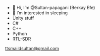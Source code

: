 - 👋 Hi, I’m @Sultan-papagani (Berkay Efe)
- 👀 I’m interested in sleeping
- Unity stuff
- C#
- C++
- Python
- RTL-SDR

ttsmaildsultan@gmail.com

<!---
Sultan-papagani/Sultan-papagani is a ✨ special ✨ repository because its `README.md` (this file) appears on your GitHub profile.
You can click the Preview link to take a look at your changes.
--->
